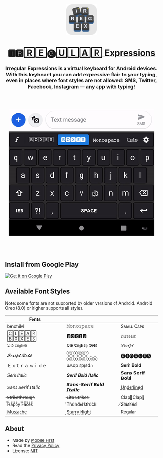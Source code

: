 <p align="center">
  <a href="https://play.google.com/store/apps/details?id=mf.asciitext.lite">
    <img alt="Irregular Expressions" src="/assets/irregex.png" width="100" />
  </a>
</p>
<h1 align="center">
  <a href="https://play.google.com/store/apps/details?id=mf.asciitext.lite">🅸🆁🅁🄴🅖🅄🄻🄰🅁 Expressions</a>
</h1>

<h3 align="center">
Irregular Expressions is a virtual keyboard for Android devices. With this keyboard you can add expressive flair to your typing, even in places where font styles are not allowed: SMS, Twitter, Facebook, Instagram &mdash; any app with typing!
</h3>

<br/><br/>

<p align="center">
<img src="/assets/sample.gif" alt="preview" />
</p>

<br/><br/>

## Install from Google Play

<a href='https://play.google.com/store/apps/details?id=mf.asciitext.lite'><img alt='Get it on Google Play' height="72" src='https://play.google.com/intl/en_us/badges/images/generic/en_badge_web_generic.png'/></a>

## Available Font Styles

Note: some fonts are not supported by older versions of Android. Android Oreo (8.0) or higher supports all styles.

| Fonts | | |
| --- | --- | --- |
| bɘɿoɿɿiM | 𝙼𝚘𝚗𝚘𝚜𝚙𝚊𝚌𝚎 | Sᴍᴀʟʟ Cᴀᴘs |
| 🄲🄻🄴🄰🅁 🄱🄾🅇🄴🅂 | 🅱🅾🆇🅴🆂 | 𝕔𝕦𝕥𝕠𝕦𝕥 |
| 𝔒𝔩𝔡 𝔈𝔫𝔤𝔩𝔦𝔰𝔥 | 𝕺𝖑𝖉 𝕰𝖓𝖌𝖑𝖎𝖘𝖍 𝕭𝖔𝖑𝖉 | 𝒮𝒸𝓇𝒾𝓅𝓉 |
| 𝓢𝓬𝓻𝓲𝓹𝓽 𝓑𝓸𝓵𝓭 | ⓒⓛⓔⓐⓡ ⓒⓘⓡⓒⓛⓔⓢ | 🅒🅘🅡🅒🅛🅔🅢 |
| Ｅｘｔｒａ  ｗｉｄｅ | uʍop ǝpᴉsd∩ | 𝐒𝐞𝐫𝐢𝐟 𝐁𝐨𝐥𝐝 |
| 𝑆𝑒𝑟𝑖𝑓 𝐼𝑡𝑎𝑙𝑖𝑐 | 𝑺𝒆𝒓𝒊𝒇 𝑩𝒐𝒍𝒅 𝑰𝒕𝒂𝒍𝒊𝒄 | 𝗦𝗮𝗻𝘀 𝗦𝗲𝗿𝗶𝗳 𝗕𝗼𝗹𝗱 |
| 𝘚𝘢𝘯𝘴 𝘚𝘦𝘳𝘪𝘧 𝘐𝘵𝘢𝘭𝘪𝘤 | 𝙎𝙖𝙣𝙨-𝙎𝙚𝙧𝙞𝙛 𝘽𝙤𝙡𝙙 𝙄𝙩𝙖𝙡𝙞𝙘 | U͟n͟d͟e͟r͟l͟i͟n͟e͟d͟ |
| ̶S̶̶t̶̶r̶̶i̶̶k̶̶e̶̶t̶̶h̶̶r̶̶o̶̶u̶̶g̶̶h̶ | ̵L̵i̵t̵e ̵S̵t̵r̵i̵k̵e̵s̵ | Clap👏Clap👏 |
| ̐̈H̐̈a̐̈p̐̈p̐̈y ̐̈F̐̈a̐̈c̐̈e̐̈s̐̈ | ͛T͛h͛u͛n͛d͛e͛r͛s͛t͛r͛u͛c͛k͛ | ̸S̸l̸a̸s̸h̸e̸d̸ |
| ̼M̼u̼s̼t̼a̼c̼h̼e̼ | ͙S͙t͙a͙r͙r͙y ͙N͙i͙g͙h͙t͙ | Regular |

## About

- Made by [Mobile First](https://mobilefirst.me)
- Read the [Privacy Policy](privacy.md)
- License: [MIT](LICENSE)
